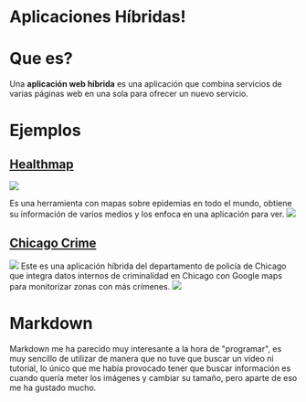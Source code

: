 ﻿# Aplicaciones Híbridas!

# Que es?
Una **aplicación web híbrida** es una aplicación que combina servicios de varias páginas web en una sola para ofrecer un nuevo servicio.


# Ejemplos
## [Healthmap](http://www.healthmap.org/)
![](https://pbs.twimg.com/profile_images/616279625971335168/Hc6smXUi_400x400.jpg)

Es una herramienta con mapas sobre epidemias en todo el mundo, obtiene su información de varios medios y los enfoca en una aplicación para ver.
![](https://cdn.discordapp.com/attachments/969341092862496810/1054110567671021578/image.png)
## [Chicago Crime](https://data.cityofchicago.org/Public-Safety/Crimes-Map/dfnk-7re6)
![](https://data.cityofchicago.org/assets/6A231614-652B-4334-852C-54261F4B13BD )
Este es una aplicación híbrida del departamento de policía de Chicago que integra datos internos de criminalidad en Chicago con Google maps para monitorizar zonas con más crímenes.
![](https://cdn.discordapp.com/attachments/969341092862496810/1054110757580705925/image.png)
# Markdown
Markdown me ha parecido muy interesante a la hora de "programar", es muy sencillo de utilizar de manera que no tuve que buscar un vídeo ni tutorial, lo único que me había provocado tener que buscar información es cuando quería meter los imágenes y cambiar su tamaño, pero aparte de eso me ha gustado mucho.
